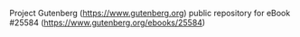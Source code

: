 Project Gutenberg (https://www.gutenberg.org) public repository for eBook #25584 (https://www.gutenberg.org/ebooks/25584)
